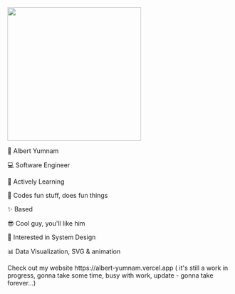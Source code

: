 <div id="header" align="left">
  <img src="https://media.giphy.com/media/wFCjddvAFptIID1YuM/giphy.gif" width="300"/>
</div> 
      
 
<p>🐸 Albert Yumnam</p> 
<p>💻 Software Engineer</p>
<p>📖 Actively Learning</p>
<p>💖 Codes fun stuff, does fun things</p>
<p>✨ Based</p>
<p>😎 Cool guy, you'll like him</p>
<p>🤖 Interested in System Design</p>
<p>📊 Data Visualization, SVG & animation</p>
Check out my website https://albert-yumnam.vercel.app ( it's still a work in progress, gonna take some time, busy with work, update - gonna take forever...)
 
 
  
  
   
  
  
